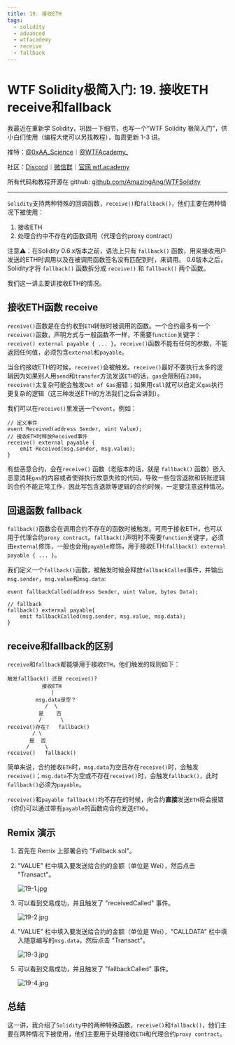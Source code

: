 ```yaml
---
title: 19. 接收ETH
tags:
  - solidity
  - advanced
  - wtfacademy
  - receive
  - fallback
---
```


# WTF Solidity极简入门: 19. 接收ETH receive和fallback

我最近在重新学 Solidity，巩固一下细节，也写一个“WTF Solidity 极简入门”，供小白们使用（编程大佬可以另找教程），每周更新 1-3 讲。

推特：[@0xAA_Science](https://twitter.com/0xAA_Science)｜[@WTFAcademy_](https://twitter.com/WTFAcademy_)

社区：[Discord](https://discord.gg/5akcruXrsk)｜[微信群](https://docs.google.com/forms/d/e/1FAIpQLSe4KGT8Sh6sJ7hedQRuIYirOoZK_85miz3dw7vA1-YjodgJ-A/viewform?usp=sf_link)｜[官网 wtf.academy](https://wtf.academy)

所有代码和教程开源在 github: [github.com/AmazingAng/WTFSolidity](https://github.com/AmazingAng/WTFSolidity)

---

`Solidity`支持两种特殊的回调函数，`receive()`和`fallback()`，他们主要在两种情况下被使用：

1. 接收ETH
2. 处理合约中不存在的函数调用（代理合约proxy contract）

注意⚠️：在Solidity 0.6.x版本之前，语法上只有 `fallback()` 函数，用来接收用户发送的ETH时调用以及在被调用函数签名没有匹配到时，来调用。
0.6版本之后，Solidity才将 `fallback()` 函数拆分成 `receive()` 和 `fallback()` 两个函数。

我们这一讲主要讲接收ETH的情况。

## 接收ETH函数 receive

`receive()`函数是在合约收到`ETH`转账时被调用的函数。一个合约最多有一个`receive()`函数，声明方式与一般函数不一样，不需要`function`关键字：`receive() external payable { ... }`。`receive()`函数不能有任何的参数，不能返回任何值，必须包含`external`和`payable`。

当合约接收ETH的时候，`receive()`会被触发。`receive()`最好不要执行太多的逻辑因为如果别人用`send`和`transfer`方法发送`ETH`的话，`gas`会限制在`2300`，`receive()`太复杂可能会触发`Out of Gas`报错；如果用`call`就可以自定义`gas`执行更复杂的逻辑（这三种发送ETH的方法我们之后会讲到）。

我们可以在`receive()`里发送一个`event`，例如：

```solidity
// 定义事件
event Received(address Sender, uint Value);
// 接收ETH时释放Received事件
receive() external payable {
    emit Received(msg.sender, msg.value);
}
```

有些恶意合约，会在`receive()` 函数（老版本的话，就是 `fallback()` 函数）嵌入恶意消耗`gas`的内容或者使得执行故意失败的代码，导致一些包含退款和转账逻辑的合约不能正常工作，因此写包含退款等逻辑的合约时候，一定要注意这种情况。

## 回退函数 fallback

`fallback()`函数会在调用合约不存在的函数时被触发。可用于接收ETH，也可以用于代理合约`proxy contract`。`fallback()`声明时不需要`function`关键字，必须由`external`修饰，一般也会用`payable`修饰，用于接收ETH:`fallback() external payable { ... }`。

我们定义一个`fallback()`函数，被触发时候会释放`fallbackCalled`事件，并输出`msg.sender`，`msg.value`和`msg.data`:

```solidity
event fallbackCalled(address Sender, uint Value, bytes Data);

// fallback
fallback() external payable{
    emit fallbackCalled(msg.sender, msg.value, msg.data);
}
```

## receive和fallback的区别

`receive`和`fallback`都能够用于接收`ETH`，他们触发的规则如下：

```text
触发fallback() 还是 receive()?
           接收ETH
              |
         msg.data是空？
            /  \
          是    否
          /      \
receive()存在?   fallback()
        / \
       是  否
      /     \
receive()   fallback()
```

简单来说，合约接收`ETH`时，`msg.data`为空且存在`receive()`时，会触发`receive()`；`msg.data`不为空或不存在`receive()`时，会触发`fallback()`，此时`fallback()`必须为`payable`。

`receive()`和`payable fallback()`均不存在的时候，向合约**直接**发送`ETH`将会报错（你仍可以通过带有`payable`的函数向合约发送`ETH`）。

## Remix 演示

1. 首先在 Remix 上部署合约 "Fallback.sol"。
2. "VALUE" 栏中填入要发送给合约的金额（单位是 Wei），然后点击 "Transact"。

    ![19-1.jpg](img/19-1.jpg)
3. 可以看到交易成功，并且触发了 "receivedCalled" 事件。

    ![19-2.jpg](img/19-2.jpg)
4. "VALUE" 栏中填入要发送给合约的金额（单位是 Wei），"CALLDATA" 栏中填入随意编写的`msg.data`，然后点击 "Transact"。

    ![19-3.jpg](img/19-3.jpg)
5. 可以看到交易成功，并且触发了 "fallbackCalled" 事件。

    ![19-4.jpg](img/19-4.jpg)

## 总结

这一讲，我介绍了`Solidity`中的两种特殊函数，`receive()`和`fallback()`，他们主要在两种情况下被使用，他们主要用于处理接收`ETH`和代理合约`proxy contract`。
